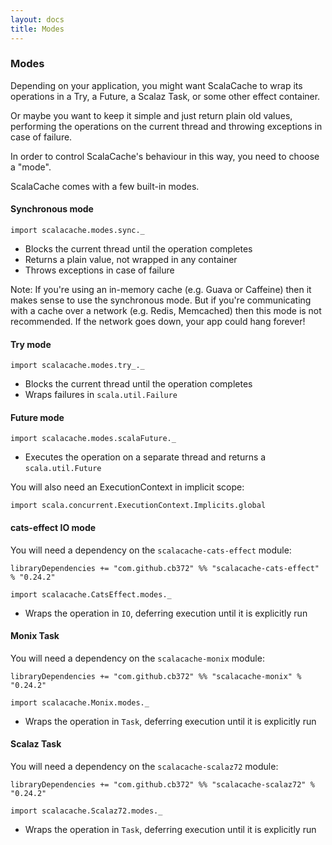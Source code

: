 ```yaml
---
layout: docs
title: Modes
---
```


### Modes

Depending on your application, you might want ScalaCache to wrap its operations in a Try, a Future, a Scalaz Task, or some other effect container.

Or maybe you want to keep it simple and just return plain old values, performing the operations on the current thread and throwing exceptions in case of failure.

In order to control ScalaCache's behaviour in this way, you need to choose a "mode".

ScalaCache comes with a few built-in modes.

#### Synchronous mode

```tut:silent
import scalacache.modes.sync._
```

* Blocks the current thread until the operation completes
* Returns a plain value, not wrapped in any container
* Throws exceptions in case of failure

Note: If you're using an in-memory cache (e.g. Guava or Caffeine) then it makes sense to use the synchronous mode. But if you're communicating with a cache over a network (e.g. Redis, Memcached) then this mode is not recommended. If the network goes down, your app could hang forever!

#### Try mode

```tut:silent
import scalacache.modes.try_._
```

* Blocks the current thread until the operation completes
* Wraps failures in `scala.util.Failure`

#### Future mode

```tut:silent
import scalacache.modes.scalaFuture._
```

* Executes the operation on a separate thread and returns a `scala.util.Future`

You will also need an ExecutionContext in implicit scope:

```tut:silent
import scala.concurrent.ExecutionContext.Implicits.global
```

#### cats-effect IO mode

You will need a dependency on the `scalacache-cats-effect` module:

```
libraryDependencies += "com.github.cb372" %% "scalacache-cats-effect" % "0.24.2"
```

```tut:silent
import scalacache.CatsEffect.modes._
```

* Wraps the operation in `IO`, deferring execution until it is explicitly run

#### Monix Task

You will need a dependency on the `scalacache-monix` module:

```
libraryDependencies += "com.github.cb372" %% "scalacache-monix" % "0.24.2"
```

```tut:silent
import scalacache.Monix.modes._
```

* Wraps the operation in `Task`, deferring execution until it is explicitly run

#### Scalaz Task

You will need a dependency on the `scalacache-scalaz72` module:

```
libraryDependencies += "com.github.cb372" %% "scalacache-scalaz72" % "0.24.2"
```

```tut:silent
import scalacache.Scalaz72.modes._
```

* Wraps the operation in `Task`, deferring execution until it is explicitly run

